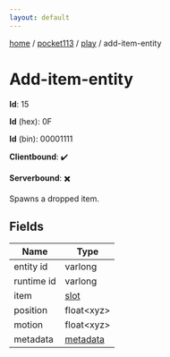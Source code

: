 ```yaml
---
layout: default
---
```


[home](/)  /  [pocket113](/protocol/pocket113)  /  [play](/protocol/pocket113/play)  /  add-item-entity

# Add-item-entity

**Id**: 15

**Id** (hex): 0F

**Id** (bin): 00001111

**Clientbound**: ✔️

**Serverbound**: ✖️

Spawns a dropped item.

## Fields

Name | Type
---|---
entity id | varlong
runtime id | varlong
item | [slot](/protocol/pocket113/types/slot)
position | float&lt;xyz&gt;
motion | float&lt;xyz&gt;
metadata | [metadata](/protocol/pocket113/metadata)

